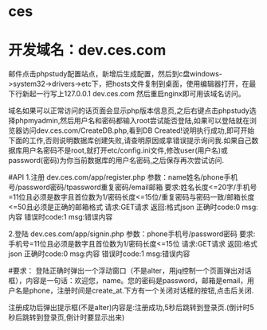 # ces
# 开发域名：dev.ces.com
邮件点击phpstudy配置站点，新增后生成配置，然后到c盘windows->system32->drivers->etc下，把hosts文件复制到桌面，使用编辑器打开，在最下行新起一行写上127.0.0.1    dev.ces.com
然后重启nginx即可用该域名访问。

域名如果可以正常访问的话页面会显示php版本信息页,之后右键点击phpstudy选择phpmyadmin,然后用户名和密码都输入root尝试能否登陆,如果可以登陆就在浏览器访问dev.ces.com/CreateDB.php,看到DB Created!说明执行成功,即可开始下面的工作,否则说明数据库创建失败,请查明原因或拿错误提示询问我.如果自己数据库用户名密码不是root,就打开etc/config.ini文件,修改user(用户名)或password(密码)为你当前数据库的用户名密码,之后保存再次尝试访问.

#API
1.注册
dev.ces.com/app/register.php
参数：name姓名/phone手机号/password密码/tpassword重复密码/email邮箱
要求:姓名长度<=20字/手机号=11位且必须是数字且首位数为1/密码长度<=15位/重复密码与密码一致/邮箱长度<=50且必须是正确的邮箱格式
请求:GET请求
返回:格式json
正确时code:0 msg:内容
错误时code:1 msg:错误内容

2.登陆
dev.ces.com/app/signin.php
参数：phone手机号/password密码
要求:手机号=11位且必须是数字且首位数为1/密码长度<=15位
请求:GET请求
返回:格式json
正确时code:0 msg:内容
错误时code:1 msg:错误内容

#要求：
登陆正确时弹出一个浮动窗口（不是alter，用jq控制一个页面弹出对话框），内容是一句话：欢迎您，name。您的密码是password，邮箱是email，用户名是phone，注册时间是create_at.下方有一个关闭对话框的按钮,点击后关闭.

注册成功后弹出提示框(不是alter)内容是:注册成功,5秒后跳转到登录页.(倒计时5秒后跳转到登录页,倒计时要显示出来)